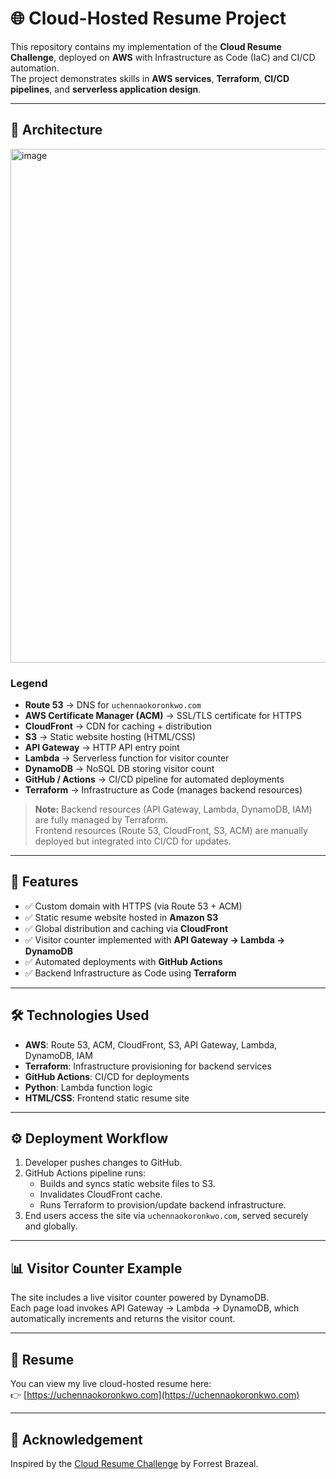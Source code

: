 # 🌐 Cloud-Hosted Resume Project

This repository contains my implementation of the **Cloud Resume Challenge**, deployed on **AWS** with Infrastructure as Code (IaC) and CI/CD automation.  
The project demonstrates skills in **AWS services**, **Terraform**, **CI/CD pipelines**, and **serverless application design**.

---

## 📐 Architecture

<img width="1622" height="822" alt="image" src="https://github.com/user-attachments/assets/78d1626e-6245-4734-b95d-c2e2427ecfd3" />


### Legend
- **Route 53** → DNS for `uchennaokoronkwo.com`  
- **AWS Certificate Manager (ACM)** → SSL/TLS certificate for HTTPS  
- **CloudFront** → CDN for caching + distribution  
- **S3** → Static website hosting (HTML/CSS)  
- **API Gateway** → HTTP API entry point  
- **Lambda** → Serverless function for visitor counter  
- **DynamoDB** → NoSQL DB storing visitor count  
- **GitHub / Actions** → CI/CD pipeline for automated deployments  
- **Terraform** → Infrastructure as Code (manages backend resources)

> **Note:** Backend resources (API Gateway, Lambda, DynamoDB, IAM) are fully managed by Terraform.  
> Frontend resources (Route 53, CloudFront, S3, ACM) are manually deployed but integrated into CI/CD for updates.

---

## 🚀 Features
- ✅ Custom domain with HTTPS (via Route 53 + ACM)  
- ✅ Static resume website hosted in **Amazon S3**  
- ✅ Global distribution and caching via **CloudFront**  
- ✅ Visitor counter implemented with **API Gateway → Lambda → DynamoDB**  
- ✅ Automated deployments with **GitHub Actions**  
- ✅ Backend Infrastructure as Code using **Terraform**  

---

## 🛠️ Technologies Used
- **AWS**: Route 53, ACM, CloudFront, S3, API Gateway, Lambda, DynamoDB, IAM  
- **Terraform**: Infrastructure provisioning for backend services  
- **GitHub Actions**: CI/CD for deployments  
- **Python**: Lambda function logic  
- **HTML/CSS**: Frontend static resume site  

---

## ⚙️ Deployment Workflow
1. Developer pushes changes to GitHub.  
2. GitHub Actions pipeline runs:  
   - Builds and syncs static website files to S3.  
   - Invalidates CloudFront cache.  
   - Runs Terraform to provision/update backend infrastructure.  
3. End users access the site via `uchennaokoronkwo.com`, served securely and globally.  

---

## 📊 Visitor Counter Example
The site includes a live visitor counter powered by DynamoDB.  
Each page load invokes API Gateway → Lambda → DynamoDB, which automatically increments and returns the visitor count.

---

## 📄 Resume
You can view my live cloud-hosted resume here:  
👉 [https://uchennaokoronkwo.com](https://uchennaokoronkwo.com)

---

## 🙏 Acknowledgement
Inspired by the [Cloud Resume Challenge](https://cloudresumechallenge.dev) by Forrest Brazeal.
